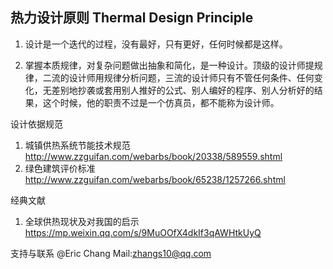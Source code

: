 ## 热力设计原则 Thermal Design Principle

1. 设计是一个迭代的过程，没有最好，只有更好，任何时候都是这样。

2. 掌握本质规律，对复杂问题做出抽象和简化，是一种设计。顶级的设计师提规律，二流的设计师用规律分析问题，三流的设计师只有不管任何条件、任何变化，无差别地抄袭或套用别人推好的公式、别人编好的程序、别人分析好的结果，这个时候，他的职责不过是一个仿真员，都不能称为设计师。

设计依据规范
1. 城镇供热系统节能技术规范
http://www.zzguifan.com/webarbs/book/20338/589559.shtml
2. 绿色建筑评价标准
http://www.zzguifan.com/webarbs/book/65238/1257266.shtml

经典文献
1. 全球供热现状及对我国的启示
https://mp.weixin.qq.com/s/9MuOOfX4dkIf3qAWHtkUyQ

支持与联系
@Eric Chang
Mail:zhangs10@qq.com


